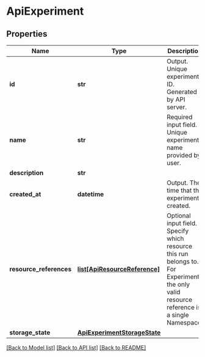 # ApiExperiment

## Properties
Name | Type | Description | Notes
------------ | ------------- | ------------- | -------------
**id** | **str** | Output. Unique experiment ID. Generated by API server. | [optional] 
**name** | **str** | Required input field. Unique experiment name provided by user. | [optional] 
**description** | **str** |  | [optional] 
**created_at** | **datetime** | Output. The time that the experiment created. | [optional] 
**resource_references** | [**list[ApiResourceReference]**](ApiResourceReference.md) | Optional input field. Specify which resource this run belongs to. For Experiment, the only valid resource reference is a single Namespace. | [optional] 
**storage_state** | [**ApiExperimentStorageState**](ApiExperimentStorageState.md) |  | [optional] 

[[Back to Model list]](../README.md#documentation-for-models) [[Back to API list]](../README.md#documentation-for-api-endpoints) [[Back to README]](../README.md)


